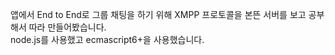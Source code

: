 앱에서 End to End로 그룹 채팅을 하기 위해 XMPP 프로토콜을 본뜬 서버를 보고 공부해서 따라 만들어봤습니다.</br>
node.js를 사용했고 ecmascript6+을 사용했습니다.
